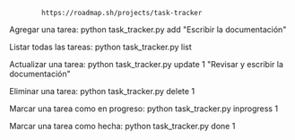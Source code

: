             https://roadmap.sh/projects/task-tracker

Agregar una tarea:
python task_tracker.py add "Escribir la documentación"

Listar todas las tareas:
python task_tracker.py list

Actualizar una tarea:
python task_tracker.py update 1 "Revisar y escribir la documentación"

Eliminar una tarea:
python task_tracker.py delete 1

Marcar una tarea como en progreso:
python task_tracker.py inprogress 1

Marcar una tarea como hecha:
python task_tracker.py done 1
